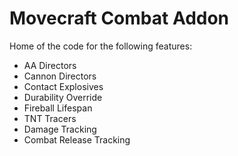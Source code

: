 # Movecraft Combat Addon
 
Home of the code for the following features:
 - AA Directors
 - Cannon Directors
 - Contact Explosives
 - Durability Override
 - Fireball Lifespan
 - TNT Tracers
 - Damage Tracking
 - Combat Release Tracking